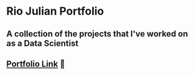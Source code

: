 # Rio Julian Portfolio

## A collection of the projects that I've worked on as a Data Scientist

## [Portfolio Link](https://riojuliian.github.io) 🔗

